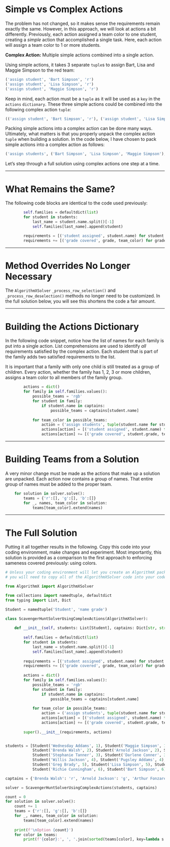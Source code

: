 # Simple vs Complex Actions

The problem has not changed, so it makes sense the requirements remain exactly the same. However, in this approach, we will look at actions a bit differently. Previously, each action assigned a team color to one student, creating a _simple_ action that accomplished a single task. Here, each action will assign a team color to 1 or more students.

__Complex Action:__ Multiple simple actions combined into a single action.

Using simple actions, it takes 3 separate `tuple`s to assign Bart, Lisa and Maggie Simpson to the red team:

```python
('assign student', 'Bart Simpson', 'r')
('assign student', 'Lisa Simpson', 'r')
('assign student', 'Maggie Simpson', 'r')
```

Keep in mind, each action must be a `tuple` as it will be used as a `key` in the `actions` `dictionary`. These three simple actions could be combined into the following complex action `tuple`:

```python
(('assign student', 'Bart Simpson', 'r'), ('assign student', 'Lisa Simpson', 'r'), ('assign student', 'Maggie Simpson', 'r'))
```

Packing simple actions into a complex action can be done many ways. Ultimately, what matters is that you properly unpack the complex action `tuple` when building a solution. In the code below, I have chosen to pack simple actions into a complex action as follows:

```python
('assign students', ('Bart Simpson', 'Lisa Simpson', 'Maggie Simpson'), 'r')
```

Let’s step through a full solution using complex actions one step at a time.

---

# What Remains the Same?

The following code blocks are identical to the code used previously:

```python
        self.families = defaultdict(list)
        for student in students:
            last_name = student.name.split()[-1]
            self.families[last_name].append(student)
```

```python
        requirements = [('student assigned', student.name) for student in students]
        requirements += [('grade covered', grade, team_color) for grade in range(1, 7) for team_color in 'rgb']
```

---

# Method Overrides No Longer Necessary

The `AlgorithmXSolver` `_process_row_selection()` and `_process_row_deselection()` methods no longer need to be customized. In the full solution below, you will see this shortens the code a fair amount.

---

# Building the Actions Dictionary

In the following code snippet, notice how the list of names for each family is put into a single action. List comprehensions are used to identify _all_ requirements satisfied by the complex action.  Each student that is part of the family adds two satisfied requirements to the list.

It is important that a family with only one child is still treated as a group of children. Every action, whether the family has 1, 2, 3 or more children, assigns a team color to all members of the family group.

```python
        actions = dict()
        for family in self.families.values():
            possible_teams = 'rgb'
            for student in family:
                if student.name in captains:
                    possible_teams = captains[student.name]
                    
            for team_color in possible_teams:
                action = ('assign students', tuple(student.name for student in family), team_color)
                actions[action] = [('student assigned', student.name) for student in family]
                actions[action] += [('grade covered', student.grade, team_color) for student in family]
```

---

# Building Teams from a Solution

A very minor change must be made as the actions that make up a solution are unpacked. Each action now contains a group of names. That entire group of names must be added to the proper team.

```python
    for solution in solver.solve():
        teams = {'r':[], 'g':[], 'b':[]}
        for _, names, team_color in solution:
            teams[team_color].extend(names)
```

---

# The Full Solution

Putting it all together results in the following. Copy this code into your coding environment, make changes and experiment. Most importantly, this solution is provided as a comparison to the first approach to enforcing sameness covered previously: using colors.

```python
# Unless your coding environment will let you create an AlgorithmX package,
# you will need to copy all of the AlgorithmXSolver code into your code.

from AlgorithmX import AlgorithmXSolver

from collections import namedtuple, defaultdict
from typing import List, Dict

Student = namedtuple('Student', 'name grade')

class ScavengerHuntSolverUsingComplexActions(AlgorithmXSolver):
    
    def __init__(self, students: List[Student], captains: Dict[str, str]):
        
        self.families = defaultdict(list)
        for student in students:
            last_name = student.name.split()[-1]
            self.families[last_name].append(student)
            
        requirements = [('student assigned', student.name) for student in students]
        requirements += [('grade covered', grade, team_color) for grade in range(1, 7) for team_color in 'rgb']
        
        actions = dict()
        for family in self.families.values():
            possible_teams = 'rgb'
            for student in family:
                if student.name in captains:
                    possible_teams = captains[student.name]
                    
            for team_color in possible_teams:
                action = ('assign students', tuple(student.name for student in family), team_color)
                actions[action] = [('student assigned', student.name) for student in family]
                actions[action] += [('grade covered', student.grade, team_color) for student in family]
                
        super().__init__(requirements, actions)


students = [Student('Wednesday Addams', 1), Student('Maggie Simpson', 1), Student('Michelle Tanner', 1),
            Student('Brenda Walsh', 2), Student('Arnold Jackson', 2), Student('Arthur Fonzarelli', 2),
            Student('Stephanie Tanner', 3), Student('Darlene Conner', 3), Student('Carlton Banks', 3),
            Student('Willis Jackson', 4), Student('Pugsley Addams', 4), Student('Marcia Brady', 4),
            Student('Greg Brady', 5), Student('Lisa Simpson', 5), Student('Joanie Cunningham', 5),
            Student('Richie Cunningham', 6), Student('Bart Simpson', 6), Student('D. J. Tanner', 6) ]

captains = {'Brenda Walsh': 'r', 'Arnold Jackson': 'g', 'Arthur Fonzarelli': 'b'}

solver = ScavengerHuntSolverUsingComplexActions(students, captains)

count = 0
for solution in solver.solve():
    count += 1
    teams = {'r':[], 'g':[], 'b':[]}
    for _, names, team_color in solution:
        teams[team_color].extend(names)
        
    print(f'\nOption {count}')
    for color in teams:
        print(f'{color}:', ', '.join(sorted(teams[color], key=lambda s:s.split()[-1])))
```

<BR>